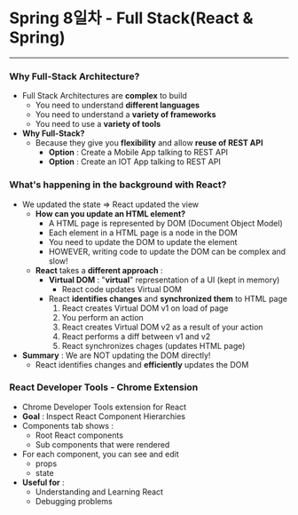 # Spring 8일차 - Full Stack(React & Spring)

---



### Why Full-Stack Architecture?

- Full Stack Architectures are **complex** to build
  - You need to understand **different languages**
  - You need to understand a **variety of frameworks**
  - You need to use a **variety of tools**
- **Why Full-Stack?**
  - Because they give you **flexibility** and allow **reuse of REST API**
    - **Option** : Create a Mobile App talking to REST API
    - **Option** : Create an IOT App talking to REST API



### What's happening in the background with React?

- We updated the state => React updated the view
  - **How can you update an HTML element?**
    - A HTML page is represented by DOM (Document Object Model)
    - Each element in a HTML page is a node in the DOM
    - You need to update the DOM to update the element
    - HOWEVER, writing code to update the DOM can be complex and slow!
  - **React** takes a **different approach** :
    - **Virtual DOM** : "**virtual**" representation of a UI (kept in memory)
      - React code updates Virtual DOM
    - React **identifies changes** and **synchronized them** to HTML page
      1. React creates Virtual DOM v1 on load of page
      2. You perform an action
      3. React creates Virtual DOM v2 as a result of your action
      4. React performs a diff between v1 and v2
      5. React synchronizes chages (updates HTML page)
- **Summary** : We are NOT updating the DOM directly!
  - React identifies changes and **efficiently** updates the DOM



### React Developer Tools - Chrome Extension

- Chrome Developer Tools extension for React
- **Goal** : Inspect React Component Hierarchies
- Components tab shows :
  - Root React components
  - Sub components that were rendered
- For each component, you can see and edit
  - props
  - state
- **Useful for** :
  - Understanding and Learning React
  - Debugging problems



